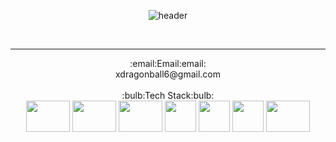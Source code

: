 <div align="center">

![header](https://capsule-render.vercel.app/api?type=Cylinder&color=000000&height=150&section=header&text=JiHwanPark&fontColor=ffffff&fontSize=70&animation=fadeIn&fontAlignY=55)


 <br/>
 <hr>
</hr>
:email:Email:email:<br/>
xdragonball6@gmail.com<br/>
<br/>
:bulb:Tech Stack:bulb:<br/>
<!--자바-->
<a href="https://www.java.com/ko/">
<img src="https://velog.velcdn.com/images/ssssujini99/post/933e83af-d0a8-40a0-998b-ddf173c40459/image.png", width="70", height="50"></a>
<!--mysql-->
<a href="https://www.mysql.com/">
<img src="https://1000logos.net/wp-content/uploads/2020/08/MySQL-Logo.png", width="70", height="50"></a>
<!--eclipse-->
<!-- <a href="https://www.eclipse.org/">
<img src="https://w7.pngwing.com/pngs/95/978/png-transparent-eclipse-foundation-scalable-graphics-jetty-eclipse-purple-blue-violet.png", width="70", height="50"></a> -->
<!--spring boot-->
<a href="https://spring.io/">
<img src="https://www.clipartmax.com/png/middle/30-300342_spring-data-team-spring-framework-icon.png", width="70", height="50"></a>
<!--flutter-->
<a href="https://flutter.dev/">
<img src="https://play-lh.googleusercontent.com/5e7z5YCt7fplN4qndpYzpJjYmuzM2WSrfs35KxnEw-Ku1sClHRWHoIDSw3a3YS5WpGcI", width="50", height="50"></a>
<!--R-->
<a href="https://www.r-project.org/">
<img src="https://upload.wikimedia.org/wikipedia/commons/thumb/1/1b/R_logo.svg/1200px-R_logo.svg.png", width="50", height="50"></a>
<!--swift-->
<a href="https://developer.apple.com/kr/swift/">
<img src="https://developer.apple.com/swift/images/swift-og.png", width="50", height="50"></a>
<!--Python-->
<a href="https://www.python.org/">
<img src="https://velog.velcdn.com/images/deep-of-machine/post/3f778fa2-2b43-42b3-9233-091424be7d73/image.png", width="70", height="50"></a></br><br/>

<!--[![Top Langs](https://github-readme-stats.vercel.app/api/top-langs/?username=xdragonball6&layout=compact)](https://github.com/anuraghazra/github-readme-stats)-->
</div>

<!---
xdragonball6/xdragonball6 is a ✨ special ✨ repository because its `README.md` (this file) appears on your GitHub profile.
You can click the Preview link to take a look at your changes.
--->
